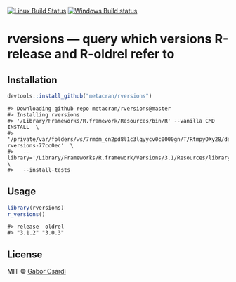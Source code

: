 


[![Linux Build Status](https://travis-ci.org/metacran/rversions.png?branch=master)](https://travis-ci.org/metacran/rversions)
[![Windows Build status](https://ci.appveyor.com/api/projects/status/github/metacran/rversions)](https://ci.appveyor.com/project/metacran/rversions)

# rversions — query which versions R-release and R-oldrel refer to

## Installation


```r
devtools::install_github("metacran/rversions")
```

```
#> Downloading github repo metacran/rversions@master
#> Installing rversions
#> '/Library/Frameworks/R.framework/Resources/bin/R' --vanilla CMD INSTALL  \
#>   '/private/var/folders/ws/7rmdm_cn2pd8l1c3lqyycv0c0000gn/T/RtmpyOXy28/devtools1fe138d53b51/metacran-rversions-77cc0ec'  \
#>   --library='/Library/Frameworks/R.framework/Versions/3.1/Resources/library'  \
#>   --install-tests
```

## Usage


```r
library(rversions)
r_versions()
```

```
#> release  oldrel 
#> "3.1.2" "3.0.3"
```

## License

MIT © [Gabor Csardi](http://gaborcsardi.org)

